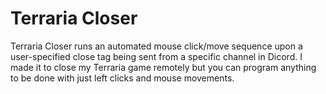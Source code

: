# Terraria Closer

Terraria Closer runs an automated mouse click/move sequence upon a user-specified close tag being sent from a specific channel in Dicord. I made it to close my Terraria game remotely but you can program anything to be done with just left clicks and mouse movements. 
